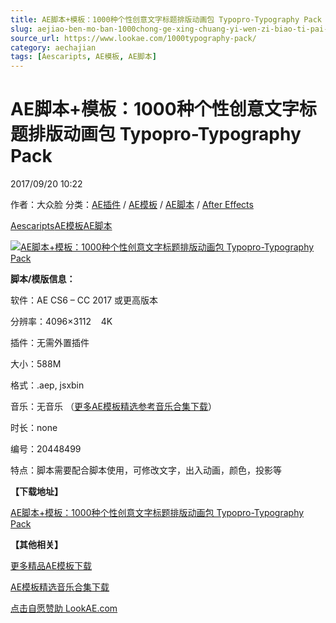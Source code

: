 ```yaml
---
title: AE脚本+模板：1000种个性创意文字标题排版动画包 Typopro-Typography Pack
slug: aejiao-ben-mo-ban-1000chong-ge-xing-chuang-yi-wen-zi-biao-ti-pai-ban-dong-hua-bao-typopro-typography-pack
source_url: https://www.lookae.com/1000typography-pack/
category: aechajian
tags: [Aescaripts, AE模板, AE脚本]
---
```

# AE脚本+模板：1000种个性创意文字标题排版动画包 Typopro-Typography Pack

2017/09/20 10:22

作者：大众脸
分类：[AE插件](https://www.lookae.com/after-effects/aechajian/) / [AE模板](https://www.lookae.com/after-effects/other-after-effects/) / [AE脚本](https://www.lookae.com/after-effects/aescripts/) / [After Effects](https://www.lookae.com/after-effects/)

[Aescaripts](https://www.lookae.com/tag/aescaripts/)[AE模板](https://www.lookae.com/tag/ae%e6%a8%a1%e6%9d%bf/)[AE脚本](https://www.lookae.com/tag/ae%e8%84%9a%e6%9c%ac/)

[![AE脚本+模板：1000种个性创意文字标题排版动画包 Typopro-Typography Pack](https://www.lookae.com/wp-content/uploads/2017/09/1000Typography-Pack-.jpg "AE脚本+模板：1000种个性创意文字标题排版动画包 Typopro-Typography Pack-LookAE.com")](https://www.lookae.com/wp-content/uploads/2017/09/1000Typography-Pack-.jpg)

**脚本/模版信息：**

软件：AE CS6 – CC 2017 或更高版本

分辨率：4096×3112    4K

插件：无需外置插件

大小：588M

格式：.aep, jsxbin

音乐：无音乐 （[更多AE模板精选参考音乐合集下载](https://item.taobao.com/item.htm?spm=a1z10.1.w4004-2793089344.4.MUvxbV&id=37289930486)）

时长：none

编号：20448499

特点：脚本需要配合脚本使用，可修改文字，出入动画，颜色，投影等

**【下载地址】**

[AE脚本+模板：1000种个性创意文字标题排版动画包 Typopro-Typography Pack](https://www.pipipan.com/fs/680462-219733421)

**【其他相关】**

[更多精品AE模板下载](https://www.lookae.com/after-effects/other-after-effects/)

[AE模板精选音乐合集下载](https://item.taobao.com/item.htm?spm=a1z10.1.w4004-2793089344.4.MUvxbV&id=37289930486)

[点击自愿赞助 LookAE.com](https://www.lookae.com/sponsor/)
